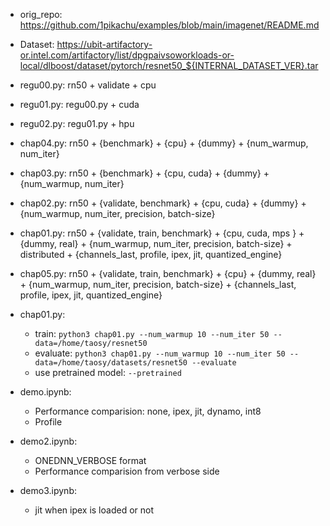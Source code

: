 - orig_repo: https://github.com/1pikachu/examples/blob/main/imagenet/README.md
- Dataset: https://ubit-artifactory-or.intel.com/artifactory/list/dpgpaivsoworkloads-or-local/dlboost/dataset/pytorch/resnet50_${INTERNAL_DATASET_VER}.tar

- regu00.py: rn50 + validate + cpu
- regu01.py: regu00.py + cuda
- regu02.py: regu01.py + hpu

- chap04.py: rn50 + {benchmark} + {cpu} + {dummy} + {num_warmup, num_iter}
- chap03.py: rn50 + {benchmark} + {cpu, cuda} + {dummy} + {num_warmup, num_iter}
- chap02.py: rn50 + {validate, benchmark} + {cpu, cuda} + {dummy} + {num_warmup, num_iter, precision, batch-size}
- chap01.py: rn50 + {validate, train, benchmark} + {cpu, cuda, mps } + {dummy, real} + {num_warmup, num_iter, precision, batch-size} + distributed + {channels_last, profile, ipex, jit, quantized_engine}
- chap05.py: rn50 + {validate, train, benchmark} + {cpu} + {dummy, real} + {num_warmup, num_iter, precision, batch-size} + {channels_last, profile, ipex, jit, quantized_engine}

- chap01.py:
  - train: ```python3 chap01.py --num_warmup 10 --num_iter 50 --data=/home/taosy/resnet50 ```
  - evaluate: ```python3 chap01.py --num_warmup 10 --num_iter 50 --data=/home/taosy/datasets/resnet50 --evaluate```
  - use pretrained model: ```--pretrained```

- demo.ipynb:
  - Performance comparision: none, ipex, jit, dynamo, int8
  - Profile

- demo2.ipynb:
  - ONEDNN_VERBOSE format
  - Performance comparision from verbose side

- demo3.ipynb:
  - jit when ipex is loaded or not